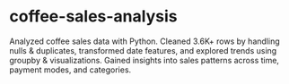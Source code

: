 # coffee-sales-analysis
Analyzed coffee sales data with Python. Cleaned 3.6K+ rows by handling nulls &amp; duplicates, transformed date features, and explored trends using groupby &amp; visualizations. Gained insights into sales patterns across time, payment modes, and categories.
